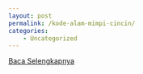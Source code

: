 ```yaml
---
layout: post
permalink: /kode-alam-mimpi-cincin/
categories:
    - Uncategorized
---
```


[Baca Selengkapnya](/02)